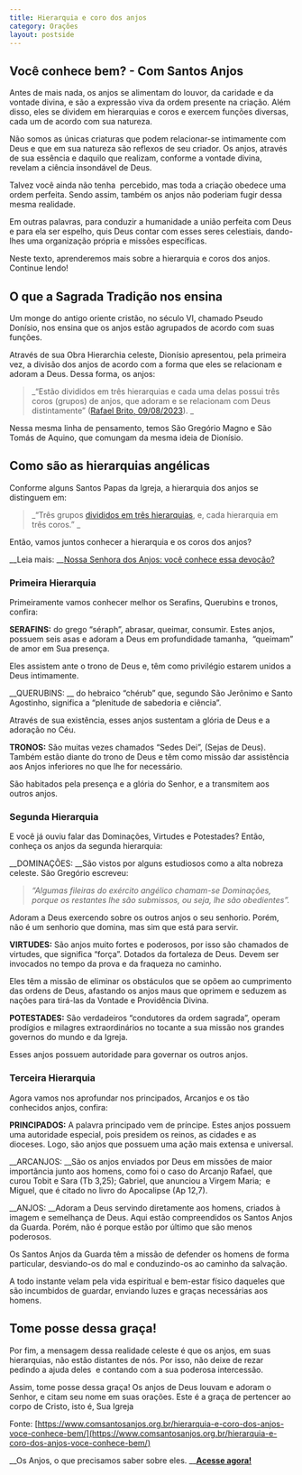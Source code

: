 ```yaml
---
title: Hierarquia e coro dos anjos
category: Orações
layout: postside
---
```


## Você conhece bem? - Com Santos Anjos 

Antes de mais nada, os anjos se alimentam do louvor, da caridade e da vontade divina, e são a expressão viva da ordem presente na criação. Além disso, eles se dividem em hierarquias e coros e exercem funções diversas, cada um de acordo com sua natureza.

Não somos as únicas criaturas que podem relacionar-se intimamente com Deus e que em sua natureza são reflexos de seu criador. Os anjos, através de sua essência e daquilo que realizam, conforme a vontade divina, revelam a ciência insondável de Deus.

Talvez você ainda não tenha  percebido, mas toda a criação obedece uma ordem perfeita. Sendo assim, também os anjos não poderiam fugir dessa mesma realidade.

Em outras palavras, para conduzir a humanidade a união perfeita com Deus e para ela ser espelho, quis Deus contar com esses seres celestiais, dando-lhes uma organização própria e missões específicas.

Neste texto, aprenderemos mais sobre a hierarquia e coros dos anjos. Continue lendo!

## __O que a Sagrada Tradição nos ensina__

Um monge do antigo oriente cristão, no século VI, chamado Pseudo Donísio, nos ensina que os anjos estão agrupados de acordo com suas funções.

Através de sua Obra Hierarchia celeste, Dionísio apresentou, pela primeira vez, a divisão dos anjos de acordo com a forma que eles se relacionam e adoram a Deus. Dessa forma, os anjos:

> _“Estão divididos em três hierarquias e cada uma delas possui três coros (grupos) de anjos, que adoram e se relacionam com Deus distintamente” ([Rafael Brito, 09/08/2023](https://rafaelbrito.com.br/a-hierarquia-dos-anjos-e-o-modo-da-adoracao-no-ceu/)). _

Nessa mesma linha de pensamento, temos São Gregório Magno e São Tomás de Aquino, que comungam da mesma ideia de Dionísio.

## __Como são as hierarquias angélicas__

Conforme alguns Santos Papas da Igreja, a hierarquia dos anjos se distinguem em:

> _“Três grupos [divididos em três hierarquias](https://formacao.cancaonova.com/igreja/catequese/conheca-hierarquias-e-os-coros-dos-anjos/), e, cada hierarquia em três coros.” _

Então, vamos juntos conhecer a hierarquia e os coros dos anjos?

__Leia mais: __[Nossa Senhora dos Anjos: você conhece essa devoção?](https://www.comsantosanjos.org.br/nossa-senhora-dos-anjos-voce-conhece-essa-devocao/)

### __Primeira Hierarquia__

Primeiramente vamos conhecer melhor os Serafins, Querubins e tronos, confira:

__SERAFINS:__ do grego “séraph”, abrasar, queimar, consumir. Estes anjos, possuem seis asas e adoram a Deus em profundidade tamanha,  “queimam” de amor em Sua presença.

Eles assistem ante o trono de Deus e, têm como privilégio estarem unidos a Deus intimamente.

__QUERUBINS: __ do hebraico “chérub” que, segundo São Jerônimo e Santo Agostinho, significa a “plenitude de sabedoria e ciência”.

Através de sua existência, esses anjos sustentam a glória de Deus e a adoração no Céu.

__TRONOS:__ São muitas vezes chamados “Sedes Dei”, (Sejas de Deus). Também estão diante do trono de Deus e têm como missão dar assistência aos Anjos inferiores no que lhe for necessário.

São habitados pela presença e a glória do Senhor, e a transmitem aos outros anjos.

### __Segunda Hierarquia__

E você já ouviu falar das Dominações, Virtudes e Potestades? Então, conheça os anjos da segunda hierarquia:

__DOMINAÇÕES: __São vistos por alguns estudiosos como a alta nobreza celeste. São Gregório escreveu:

> _“Algumas fileiras do exército angélico chamam-se Dominações, porque os restantes lhe são submissos, ou seja, lhe são obedientes”._

Adoram a Deus exercendo sobre os outros anjos o seu senhorio. Porém, não é um senhorio que domina, mas sim que está para servir.

__VIRTUDES:__ São anjos muito fortes e poderosos, por isso são chamados de virtudes, que significa “força”. Dotados da fortaleza de Deus. Devem ser invocados no tempo da prova e da fraqueza no caminho.

Eles têm a missão de eliminar os obstáculos que se opõem ao cumprimento das ordens de Deus, afastando os anjos maus que oprimem e seduzem as nações para tirá-las da Vontade e Providência Divina.

__POTESTADES:__ São verdadeiros “condutores da ordem sagrada”, operam prodígios e milagres extraordinários no tocante a sua missão nos grandes governos do mundo e da Igreja.

Esses anjos possuem autoridade para governar os outros anjos.

### __Terceira Hierarquia__

Agora vamos nos aprofundar nos principados, Arcanjos e os tão conhecidos anjos, confira:

__PRINCIPADOS:__ A palavra principado vem de príncipe. Estes anjos possuem uma autoridade especial, pois presidem os reinos, as cidades e as dioceses. Logo, são anjos que possuem uma ação mais extensa e universal.

__ARCANJOS: __São os anjos enviados por Deus em missões de maior importância junto aos homens, como foi o caso do Arcanjo Rafael, que curou Tobit e Sara (Tb 3,25); Gabriel, que anunciou a Virgem Maria;  e Miguel, que é citado no livro do Apocalipse (Ap 12,7).

__ANJOS: __Adoram a Deus servindo diretamente aos homens, criados à imagem e semelhança de Deus. Aqui estão compreendidos os Santos Anjos da Guarda. Porém, não é porque estão por último que são menos poderosos.

Os Santos Anjos da Guarda têm a missão de defender os homens de forma particular, desviando-os do mal e conduzindo-os ao caminho da salvação. 

A todo instante velam pela vida espiritual e bem-estar físico daqueles que são incumbidos de guardar, enviando luzes e graças necessárias aos homens.

## __Tome posse dessa graça!__

Por fim, a mensagem dessa realidade celeste é que os anjos, em suas hierarquias, não estão distantes de nós. Por isso, não deixe de rezar pedindo a ajuda deles  e contando com a sua poderosa intercessão.

Assim, tome posse dessa graça! Os anjos de Deus louvam e adoram o Senhor, e citam seu nome em suas orações. Este é a graça de pertencer ao corpo de Cristo, isto é, Sua Igreja


Fonte: [https://www.comsantosanjos.org.br/hierarquia-e-coro-dos-anjos-voce-conhece-bem/](https://www.comsantosanjos.org.br/hierarquia-e-coro-dos-anjos-voce-conhece-bem/)

__Os Anjos, o que precisamos saber sobre eles. __[__Acesse agora!__](https://www.comsantosanjos.org.br/os-anjos/)
